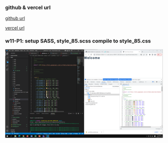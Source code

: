 ### github & vercel url

[github url](https://github.com/409411385/1111-web-demo-409411385)

[vercel url](https://1111-web-demo-409411385-tyqf.vercel.app/)

### w11-P1: setup SASS, style_85.scss compile to style_85.css

![](w011-p1.png)
